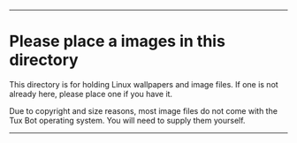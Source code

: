 
***

# Please place a images in this directory

This directory is for holding Linux wallpapers and image files. If one is not already here, please place one if you have it.

Due to copyright and size reasons, most image files do not come with the Tux Bot operating system. You will need to supply them yourself.

***

